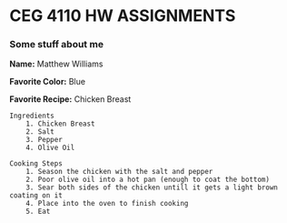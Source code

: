 # CEG 4110 HW ASSIGNMENTS

### Some stuff about me


**Name:** Matthew Williams

**Favorite Color:** Blue

**Favorite Recipe:** Chicken Breast
	
	Ingredients
		1. Chicken Breast
		2. Salt
		3. Pepper
		4. Olive Oil

	Cooking Steps
		1. Season the chicken with the salt and pepper
		2. Poor olive oil into a hot pan (enough to coat the bottom)
		3. Sear both sides of the chicken untill it gets a light brown coating on it
		4. Place into the oven to finish cooking
		5. Eat